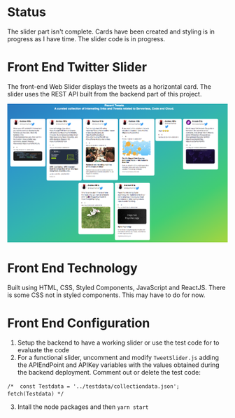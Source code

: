 # Status
The slider part isn't complete. Cards have been created and styling is in progress as I have time. The slider code is in progress.

# Front End Twitter Slider
The front-end Web Slider displays the tweets as a horizontal card.  The slider uses the REST API built from the backend part of this project.

![Screen shot of Twitter Cards](/frontend/TweetCards.png)

# Front End Technology
Built using HTML, CSS, Styled Components, JavaScript and ReactJS.
There is some CSS not in styled components. This may have to do for now. 

# Front End Configuration
1. Setup the backend to have a working slider or use the test code for to evaluate the code
2. For a functional slider, uncomment and modify  `TweetSlider.js` adding the APIEndPoint and APIKey variables with the values obtained during the backend deployment. Comment out or delete the test code:

`/*  const Testdata = '../testdata/collectiondata.json';
             fetch(Testdata) */`

3. Intall the node packages and then `yarn start`
